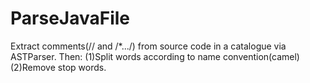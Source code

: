 # ParseJavaFile
Extract comments(// and /*.../) from source code in a catalogue via ASTParser.
Then:
(1)Split words according to name convention(camel)
(2)Remove stop words.
